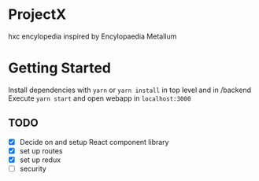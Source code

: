 # ProjectX

hxc encylopedia inspired by Encylopaedia Metallum

# Getting Started

Install dependencies with `yarn` or `yarn install` in top level and in /backend
Execute `yarn start` and open webapp in `localhost:3000`

## TODO
- [X] Decide on and setup React component library
- [X] set up routes
- [X] set up redux
- [ ] security
